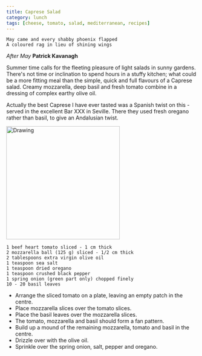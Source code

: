 ```yaml
---
title: Caprese Salad
category: lunch
tags: [cheese, tomato, salad, mediterranean, recipes]
---
```


	May came and every shabby phoenix flapped
	A coloured rag in lieu of shining wings
	 
*After May* **Patrick Kavanagh**

Summer time calls for the fleeting pleasure of light salads in sunny gardens. There's not time or inclination to spend hours in a stuffy kitchen; what could be a more fitting meal than the simple, quick and full flavours of a Caprese salad. Creamy mozzarella, deep basil and fresh tomato combine in a dressing of complex earthy olive oil. 

Actually the best Caprese I have ever tasted was a Spanish twist on this - served in the excellent Bar XXX in Seville. There they used fresh oregano rather than basil, to give an Andalusian twist.

<img src="http://fodblog.github.io/assets/pictures/caprese.jpg" alt="Drawing" style="width: 300px;"/>

	1 beef heart tomato sliced - 1 cm thick
	2 mozzarella ball (125 g) sliced - 1/2 cm thick
	2 tablespoons extra virgin olive oil
	1 teaspoon sea salt
	1 teaspoon dried oregano
	1 teaspoon crushed black pepper 
	1 spring onion (green part only) chopped finely
	10 - 20 basil leaves
	
* Arrange the sliced tomato on a plate, leaving an empty patch in the centre.
* Place mozzarella slices over the tomato slices.
* Place the basil leaves over the mozzarella slices.
* The tomato, mozzarella and basil should form a fan pattern.
* Build up a mound of the remaining mozzarella, tomato and basil in the centre.
* Drizzle over with the olive oil.
* Sprinkle over the spring onion, salt, pepper and oregano.
